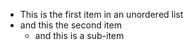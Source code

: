 * This is the first item in an unordered list
* and this the second item
  * and this is a sub-item
